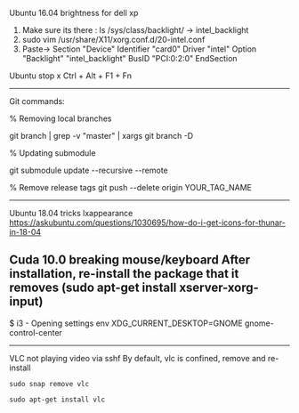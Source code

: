 Ubuntu 16.04 brightness for dell xp
1. Make sure its there : ls /sys/class/backlight/ -> intel_backlight
2. sudo vim /usr/share/X11/xorg.conf.d/20-intel.conf
3. Paste-> Section "Device" Identifier "card0" Driver "intel" Option "Backlight" "intel_backlight" BusID "PCI:0:2:0" EndSection



Ubuntu stop x
Ctrl + Alt + F1 + Fn



--------------------------------------------------
Git commands:

% Removing local branches

git branch | grep -v "master" | xargs git branch -D 

% Updating submodule

git submodule update --recursive --remote

% Remove release tags
git push --delete origin YOUR_TAG_NAME


--------------------------------------------------
Ubuntu 18.04 tricks
lxappearance
https://askubuntu.com/questions/1030695/how-do-i-get-icons-for-thunar-in-18-04

Cuda 10.0 breaking mouse/keyboard
After installation, re-install the package that it removes (sudo apt-get install xserver-xorg-input)
--------------------------------------------------
$ i3 - Opening settings
env XDG_CURRENT_DESKTOP=GNOME gnome-control-center

--------------------------------------------------
VLC not playing video via sshf
By default, vlc is confined, remove and re-install

```sudo snap remove vlc```

```sudo apt-get install vlc```
